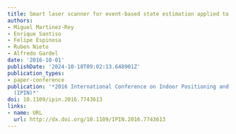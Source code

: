 ```yaml
---
title: Smart laser scanner for event-based state estimation applied to indoor positioning
authors:
- Miguel Martinez-Rey
- Enrique Santiso
- Felipe Espinosa
- Ruben Nieto
- Alfredo Gardel
date: '2016-10-01'
publishDate: '2024-10-18T09:02:13.648901Z'
publication_types:
- paper-conference
publication: '*2016 International Conference on Indoor Positioning and Indoor Navigation
  (IPIN)*'
doi: 10.1109/ipin.2016.7743613
links:
- name: URL
  url: http://dx.doi.org/10.1109/IPIN.2016.7743613
---
```


